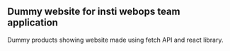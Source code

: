 ## Dummy website for insti webops team application
Dummy products showing website made using fetch API and react library.